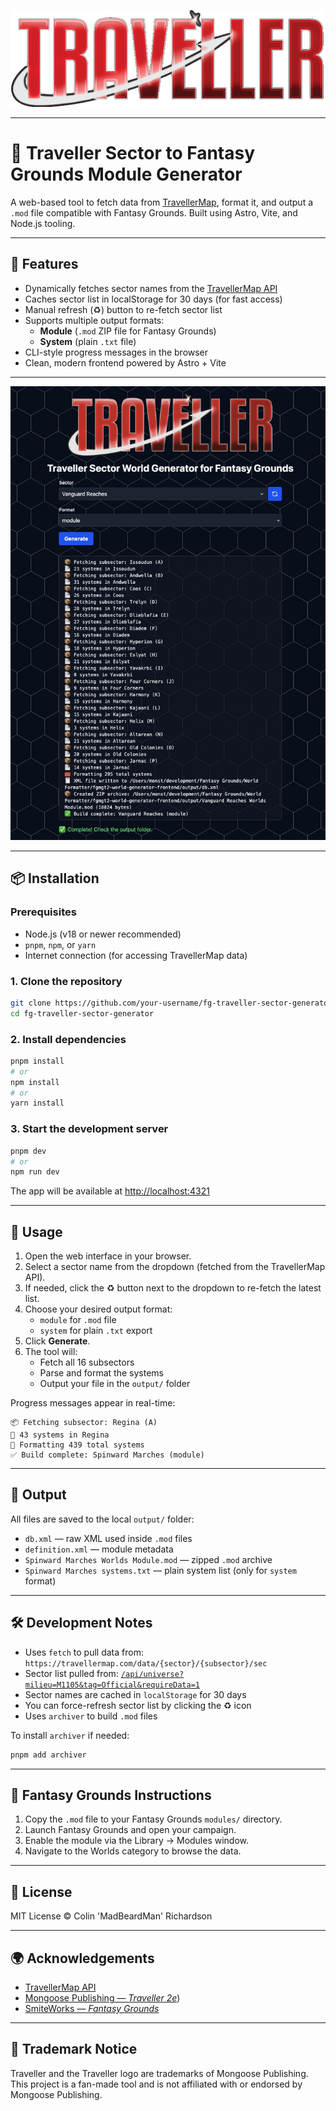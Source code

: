![Traveller Logo](./traveller_logo.png)

---

# 🌌 Traveller Sector to Fantasy Grounds Module Generator

A web-based tool to fetch data from [TravellerMap](https://travellermap.com/), format it, and output a `.mod` file compatible with Fantasy Grounds. Built using Astro, Vite, and Node.js tooling.

---

## 🚀 Features

- Dynamically fetches sector names from the [TravellerMap API](https://travellermap.com/api/universe)
- Caches sector list in localStorage for 30 days (for fast access)
- Manual refresh (♻️) button to re-fetch sector list
- Supports multiple output formats:
  - **Module** (`.mod` ZIP file for Fantasy Grounds)
  - **System** (plain `.txt` file)
- CLI-style progress messages in the browser
- Clean, modern frontend powered by Astro + Vite

---

![Example Output](./example-output.jpg)

---

## 📦 Installation

### Prerequisites

- Node.js (v18 or newer recommended)
- `pnpm`, `npm`, or `yarn`
- Internet connection (for accessing TravellerMap data)

### 1. Clone the repository

```bash
git clone https://github.com/your-username/fg-traveller-sector-generator.git
cd fg-traveller-sector-generator
```

### 2. Install dependencies

```bash
pnpm install
# or
npm install
# or
yarn install
```

### 3. Start the development server

```bash
pnpm dev
# or
npm run dev
```

The app will be available at [http://localhost:4321](http://localhost:4321)

---

## 🧭 Usage

1. Open the web interface in your browser.
2. Select a sector name from the dropdown (fetched from the TravellerMap API).
3. If needed, click the ♻️ button next to the dropdown to re-fetch the latest list.
4. Choose your desired output format:
   - `module` for `.mod` file
   - `system` for plain `.txt` export
5. Click **Generate**.
6. The tool will:
   - Fetch all 16 subsectors
   - Parse and format the systems
   - Output your file in the `output/` folder

Progress messages appear in real-time:

```
📦 Fetching subsector: Regina (A)
📄 43 systems in Regina
🧰 Formatting 439 total systems
✅ Build complete: Spinward Marches (module)
```

---

## 📁 Output

All files are saved to the local `output/` folder:

- `db.xml` — raw XML used inside `.mod` files
- `definition.xml` — module metadata
- `Spinward Marches Worlds Module.mod` — zipped `.mod` archive
- `Spinward Marches systems.txt` — plain system list (only for `system` format)

---

## 🛠️ Development Notes

- Uses `fetch` to pull data from: `https://travellermap.com/data/{sector}/{subsector}/sec`
- Sector list pulled from: [`/api/universe?milieu=M1105&tag=Official&requireData=1`](https://travellermap.com/api/universe?milieu=M1105&tag=Official&requireData=1)
- Sector names are cached in `localStorage` for 30 days
- You can force-refresh sector list by clicking the ♻️ icon
- Uses `archiver` to build `.mod` files

To install `archiver` if needed:

```bash
pnpm add archiver
```

---

## 🧙 Fantasy Grounds Instructions

1. Copy the `.mod` file to your Fantasy Grounds `modules/` directory.
2. Launch Fantasy Grounds and open your campaign.
3. Enable the module via the Library → Modules window.
4. Navigate to the Worlds category to browse the data.

---

## 📜 License

MIT License © Colin 'MadBeardMan' Richardson

---

## 🌍 Acknowledgements

- [TravellerMap API](https://travellermap.com/api)
- [Mongoose Publishing — _Traveller 2e_](https://www.mongoosepublishing.com/collections/traveller-rpgs))
- [SmiteWorks — _Fantasy Grounds_](https://www.fantasygrounds.com/store/?sys=30&sort=1#TopSellers)

---

## 📘 Trademark Notice

Traveller and the Traveller logo are trademarks of Mongoose Publishing.
This project is a fan-made tool and is not affiliated with or endorsed by Mongoose Publishing.
